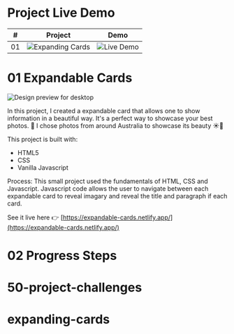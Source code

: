 # Project Live Demo

| #   | Project                                                                                                                  | Demo                                                |
| --- | ------------------------------------------------------------------------------------------------------------------------ | --------------------------------------------------- |
| 01  | ![Expanding Cards](https://github.com/sammycaesar/50-projects-challenge/tree/main/50-projects-challenge/expanding-cards) | ![Live Demo](https://expandable-cards.netlify.app/) |

# 01 Expandable Cards

![Design preview for desktop](./images/screenshot)

In this project, I created a expandable card that allows one to show information in a beautiful way. It's a perfect way to showcase your best photos. 📸 I chose photos from around Australia to showcase its beauty ☀️🐨

This project is built with:

- HTML5
- CSS
- Vanilla Javascript

Process:
This small project used the fundamentals of HTML, CSS and Javascript. Javascript code allows the user to navigate between each expandable card to reveal imagary and reveal the title and paragraph if each card.

See it live here 👉 [https://expandable-cards.netlify.app/](https://expandable-cards.netlify.app/)

# 02 Progress Steps
# 50-project-challenges
# expanding-cards
